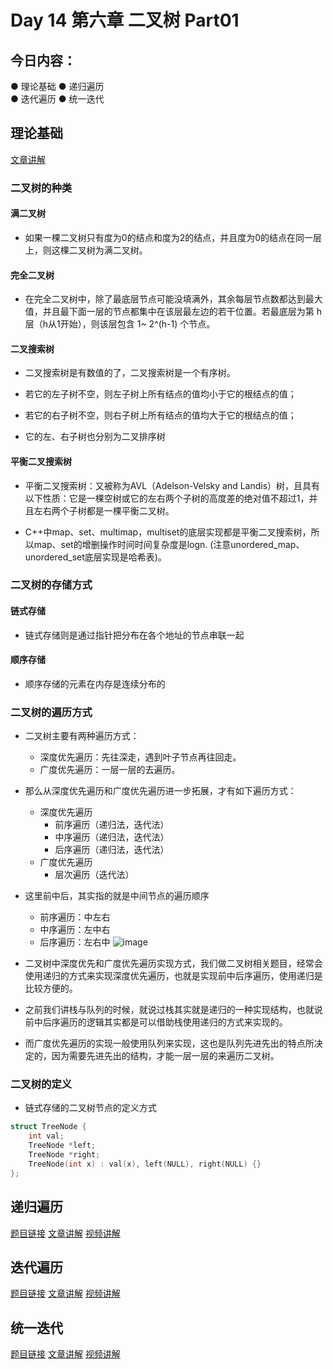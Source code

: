 # Day 14 第六章 二叉树 Part01

## 今日内容： 

● 理论基础
● 递归遍历  
● 迭代遍历
● 统一迭代


## 理论基础
[文章讲解](https://programmercarl.com/%E4%BA%8C%E5%8F%89%E6%A0%91%E7%90%86%E8%AE%BA%E5%9F%BA%E7%A1%80.html#%E9%A2%98%E7%9B%AE%E5%88%86%E7%B1%BB)

### 二叉树的种类
#### 满二叉树
- 如果一棵二叉树只有度为0的结点和度为2的结点，并且度为0的结点在同一层上，则这棵二叉树为满二叉树。
  
#### 完全二叉树
- 在完全二叉树中，除了最底层节点可能没填满外，其余每层节点数都达到最大值，并且最下面一层的节点都集中在该层最左边的若干位置。若最底层为第 h 层（h从1开始），则该层包含 1~ 2^(h-1) 个节点。

#### 二叉搜索树
- 二叉搜索树是有数值的了，二叉搜索树是一个有序树。
  
- 若它的左子树不空，则左子树上所有结点的值均小于它的根结点的值；
- 若它的右子树不空，则右子树上所有结点的值均大于它的根结点的值；
- 它的左、右子树也分别为二叉排序树

#### 平衡二叉搜索树
- 平衡二叉搜索树：又被称为AVL（Adelson-Velsky and Landis）树，且具有以下性质：它是一棵空树或它的左右两个子树的高度差的绝对值不超过1，并且左右两个子树都是一棵平衡二叉树。

- C++中map、set、multimap，multiset的底层实现都是平衡二叉搜索树，所以map、set的增删操作时间时间复杂度是logn. (注意unordered_map、unordered_set底层实现是哈希表)。

### 二叉树的存储方式
#### 链式存储
- 链式存储则是通过指针把分布在各个地址的节点串联一起
#### 顺序存储
- 顺序存储的元素在内存是连续分布的

### 二叉树的遍历方式
- 二叉树主要有两种遍历方式：
  - 深度优先遍历：先往深走，遇到叶子节点再往回走。
  - 广度优先遍历：一层一层的去遍历。

- 那么从深度优先遍历和广度优先遍历进一步拓展，才有如下遍历方式：
  - 深度优先遍历
    - 前序遍历（递归法，迭代法）
    - 中序遍历（递归法，迭代法）
    - 后序遍历（递归法，迭代法）
  - 广度优先遍历
    - 层次遍历（迭代法）

- 这里前中后，其实指的就是中间节点的遍历顺序
  - 前序遍历：中左右
  - 中序遍历：左中右
  - 后序遍历：左右中
![image](https://github.com/zhangchi0605/Algorithms_Exercises/assets/30234384/0ae0a94f-8ca8-4479-8a75-f4a873b07f58)

- 二叉树中深度优先和广度优先遍历实现方式，我们做二叉树相关题目，经常会使用递归的方式来实现深度优先遍历，也就是实现前中后序遍历，使用递归是比较方便的。
- 之前我们讲栈与队列的时候，就说过栈其实就是递归的一种实现结构，也就说前中后序遍历的逻辑其实都是可以借助栈使用递归的方式来实现的。
- 而广度优先遍历的实现一般使用队列来实现，这也是队列先进先出的特点所决定的，因为需要先进先出的结构，才能一层一层的来遍历二叉树。

### 二叉树的定义
- 链式存储的二叉树节点的定义方式
```cpp
struct TreeNode {
    int val;
    TreeNode *left;
    TreeNode *right;
    TreeNode(int x) : val(x), left(NULL), right(NULL) {}
};
```


## 递归遍历 
[题目链接]()
[文章讲解]()
[视频讲解]()

## 迭代遍历
[题目链接]()
[文章讲解]()
[视频讲解]()

## 统一迭代
[题目链接]()
[文章讲解]()
[视频讲解]()

